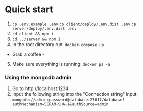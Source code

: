 # Quick start

1. `cp .env.example .env`
   `cp client/deploy/.env.dist .env`
   `cp server/deploy/.env.dist .env`
2. `cd client && npm i`
3. `cd ../server && npm i`
4. In the root directory run: `docker-compose up`

- Grab a coffee -

5. Make sure everything is running: `docker ps -a`

### Using the mongodb admin

1. Go to http://localhost:1234
2. Input the following string into the "Connection string" input:
   `mongodb://admin:password@database:27017/database?authMechanism=SCRAM-SHA-1&authSource=admin`
